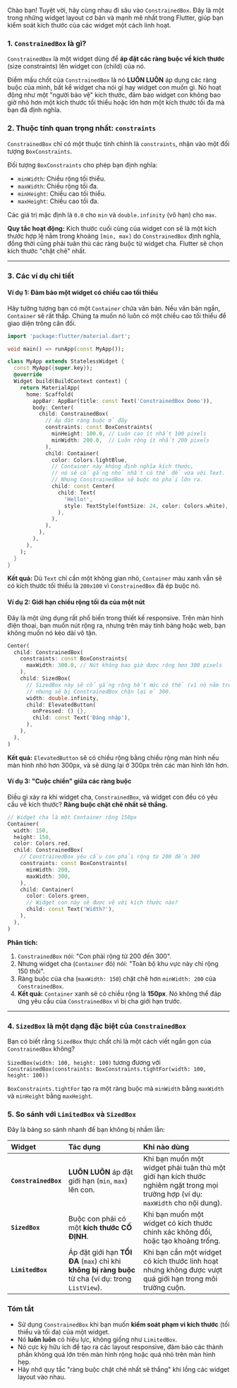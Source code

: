 Chào bạn! Tuyệt vời, hãy cùng nhau đi sâu vào `ConstrainedBox`. Đây là một trong những widget layout cơ bản và mạnh mẽ nhất trong Flutter, giúp bạn kiểm soát kích thước của các widget một cách linh hoạt.

### 1. `ConstrainedBox` là gì?

`ConstrainedBox` là một widget dùng để **áp đặt các ràng buộc về kích thước** (size constraints) lên widget con (child) của nó.

Điểm mấu chốt của `ConstrainedBox` là nó **LUÔN LUÔN** áp dụng các ràng buộc của mình, bất kể widget cha nói gì hay widget con muốn gì. Nó hoạt động như một "người bảo vệ" kích thước, đảm bảo widget con không bao giờ nhỏ hơn một kích thước tối thiểu hoặc lớn hơn một kích thước tối đa mà bạn đã định nghĩa.

### 2. Thuộc tính quan trọng nhất: `constraints`

`ConstrainedBox` chỉ có một thuộc tính chính là `constraints`, nhận vào một đối tượng `BoxConstraints`.

Đối tượng `BoxConstraints` cho phép bạn định nghĩa:
*   `minWidth`: Chiều rộng tối thiểu.
*   `maxWidth`: Chiều rộng tối đa.
*   `minHeight`: Chiều cao tối thiểu.
*   `maxHeight`: Chiều cao tối đa.

Các giá trị mặc định là `0.0` cho `min` và `double.infinity` (vô hạn) cho `max`.

**Quy tắc hoạt động:** Kích thước cuối cùng của widget con sẽ là một kích thước hợp lệ nằm trong khoảng `[min, max]` do `ConstrainedBox` định nghĩa, đồng thời cũng phải tuân thủ các ràng buộc từ widget cha. Flutter sẽ chọn kích thước "chặt chẽ" nhất.

---

### 3. Các ví dụ chi tiết

#### Ví dụ 1: Đảm bảo một widget có chiều cao tối thiểu
Hãy tưởng tượng bạn có một `Container` chứa văn bản. Nếu văn bản ngắn, `Container` sẽ rất thấp. Chúng ta muốn nó luôn có một chiều cao tối thiểu để giao diện trông cân đối.

```dart
import 'package:flutter/material.dart';

void main() => runApp(const MyApp());

class MyApp extends StatelessWidget {
  const MyApp({super.key});
  @override
  Widget build(BuildContext context) {
    return MaterialApp(
      home: Scaffold(
        appBar: AppBar(title: const Text('ConstrainedBox Demo')),
        body: Center(
          child: ConstrainedBox(
            // Áp đặt ràng buộc ở đây
            constraints: const BoxConstraints(
              minHeight: 100.0, // Luôn cao ít nhất 100 pixels
              minWidth: 200.0,  // Luôn rộng ít nhất 200 pixels
            ),
            child: Container(
              color: Colors.lightBlue,
              // Container này không định nghĩa kích thước,
              // nó sẽ cố gắng nhỏ nhất có thể để vừa với Text.
              // Nhưng ConstrainedBox sẽ buộc nó phải lớn ra.
              child: const Center(
                child: Text(
                  'Hello!',
                  style: TextStyle(fontSize: 24, color: Colors.white),
                ),
              ),
            ),
          ),
        ),
      ),
    );
  }
}
```
**Kết quả:** Dù `Text` chỉ cần một không gian nhỏ, `Container` màu xanh vẫn sẽ có kích thước tối thiểu là `200x100` vì `ConstrainedBox` đã ép buộc nó.

#### Ví dụ 2: Giới hạn chiều rộng tối đa của một nút
Đây là một ứng dụng rất phổ biến trong thiết kế responsive. Trên màn hình điện thoại, bạn muốn nút rộng ra, nhưng trên máy tính bảng hoặc web, bạn không muốn nó kéo dài vô tận.

```dart
Center(
  child: ConstrainedBox(
    constraints: const BoxConstraints(
      maxWidth: 300.0, // Nút không bao giờ được rộng hơn 300 pixels
    ),
    child: SizedBox(
      // SizedBox này sẽ cố gắng rộng hết mức có thể (vì nó nằm trong Center)
      // nhưng sẽ bị ConstrainedBox chặn lại ở 300.
      width: double.infinity, 
      child: ElevatedButton(
        onPressed: () {},
        child: const Text('Đăng nhập'),
      ),
    ),
  ),
)
```
**Kết quả:** `ElevatedButton` sẽ có chiều rộng bằng chiều rộng màn hình nếu màn hình nhỏ hơn 300px, và sẽ dừng lại ở 300px trên các màn hình lớn hơn.

#### Ví dụ 3: "Cuộc chiến" giữa các ràng buộc
Điều gì xảy ra khi widget cha, `ConstrainedBox`, và widget con đều có yêu cầu về kích thước? **Ràng buộc chặt chẽ nhất sẽ thắng.**

```dart
// Widget cha là một Container rộng 150px
Container(
  width: 150,
  height: 150,
  color: Colors.red,
  child: ConstrainedBox(
    // ConstrainedBox yêu cầu con phải rộng từ 200 đến 300
    constraints: const BoxConstraints(
      minWidth: 200,
      maxWidth: 300,
    ),
    child: Container(
      color: Colors.green,
      // Widget con này sẽ được vẽ với kích thước nào?
      child: const Text('Width?'),
    ),
  ),
)
```
**Phân tích:**
1.  `ConstrainedBox` nói: "Con phải rộng từ 200 đến 300".
2.  Nhưng widget cha (`Container` đỏ) nói: "Toàn bộ khu vực này chỉ rộng 150 thôi".
3.  Ràng buộc của cha (`maxWidth: 150`) chặt chẽ hơn `minWidth: 200` của `ConstrainedBox`.
4.  **Kết quả:** `Container` xanh sẽ có chiều rộng là **150px**. Nó không thể đáp ứng yêu cầu của `ConstrainedBox` vì bị cha giới hạn trước.

---

### 4. `SizedBox` là một dạng đặc biệt của `ConstrainedBox`

Bạn có biết rằng `SizedBox` thực chất chỉ là một cách viết ngắn gọn của `ConstrainedBox` không?

`SizedBox(width: 100, height: 100)`
tương đương với
`ConstrainedBox(constraints: BoxConstraints.tightFor(width: 100, height: 100))`

`BoxConstraints.tightFor` tạo ra một ràng buộc mà `minWidth` bằng `maxWidth` và `minHeight` bằng `maxHeight`.

### 5. So sánh với `LimitedBox` và `SizedBox`

Đây là bảng so sánh nhanh để bạn không bị nhầm lẫn:

| Widget | Tác dụng | Khi nào dùng |
| :--- | :--- | :--- |
| **`ConstrainedBox`** | **LUÔN LUÔN** áp đặt giới hạn (`min`, `max`) lên con. | Khi bạn muốn một widget phải tuân thủ một giới hạn kích thước nghiêm ngặt trong mọi trường hợp (ví dụ: `maxWidth` cho nội dung). |
| **`SizedBox`** | Buộc con phải có một **kích thước CỐ ĐỊNH**. | Khi bạn muốn một widget có kích thước chính xác không đổi, hoặc tạo khoảng trống. |
| **`LimitedBox`** | Áp đặt giới hạn **TỐI ĐA** (`max`) chỉ khi **không bị ràng buộc** từ cha (ví dụ: trong `ListView`). | Khi bạn cần một widget có kích thước linh hoạt nhưng không được vượt quá giới hạn trong môi trường cuộn. |

### Tóm tắt

*   Sử dụng `ConstrainedBox` khi bạn muốn **kiểm soát phạm vi kích thước** (tối thiểu và tối đa) của một widget.
*   Nó **luôn luôn** có hiệu lực, không giống như `LimitedBox`.
*   Nó cực kỳ hữu ích để tạo ra các layout responsive, đảm bảo các thành phần không quá lớn trên màn hình rộng hoặc quá nhỏ trên màn hình hẹp.
*   Hãy nhớ quy tắc "ràng buộc chặt chẽ nhất sẽ thắng" khi lồng các widget layout vào nhau.
